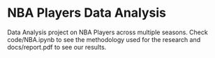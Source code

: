 # NBA Players Data Analysis
 Data Analysis project on NBA Players across multiple seasons.
 Check code/NBA.ipynb to see the methodology used for the research and docs/report.pdf to see our results. 
